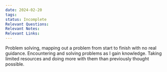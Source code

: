 ```yaml
---
date: 2024-02-20
tags: 
status: Incomplete
Relevant Questions: 
Relevant Notes: 
Relevant Links:
---
```

Problem solving, mapping out a problem from start to finish with no real guidance. Encountering and solving problems as I gain knowledge. Taking limited resources and doing more with them than previously thought possible.


